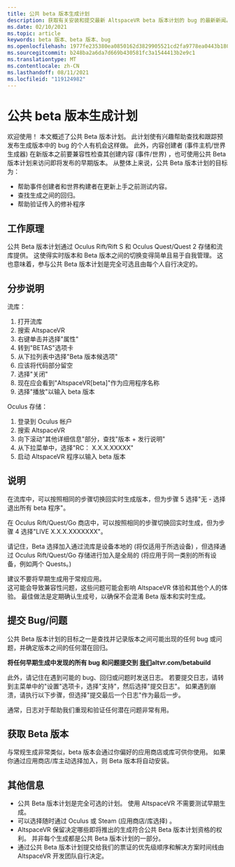 ```yaml
---
title: 公共 beta 版本生成计划
description: 获取有关安装和提交最新 AltspaceVR beta 版本计划的 bug 的最新新闻。
ms.date: 02/10/2021
ms.topic: article
keywords: beta 版本、beta 版本、bug
ms.openlocfilehash: 1977fe235380ea0850162d3829905521cd2fa9778ea0443b18064a7810cf9128
ms.sourcegitcommit: b248ba2a6da7d669b430581fc3a1544413b2e9c1
ms.translationtype: MT
ms.contentlocale: zh-CN
ms.lasthandoff: 08/11/2021
ms.locfileid: "119124982"
---
```

# <a name="public-beta-build-programs"></a>公共 beta 版本生成计划

欢迎使用！ 本文概述了公共 Beta 版本计划。 此计划使有兴趣帮助查找和跟踪预发布生成版本中的 bug 的个人有机会这样做。 此外，内容创建者 (事件主机/世界生成器) 在新版本之前要兼容性检查其创建内容 (事件/世界) ，也可使用公共 Beta 版本计划来访问即将发布的早期版本。 从整体上来说，公共 Beta 版本计划的目标为： 

* 帮助事件创建者和世界构建者在更新上手之前测试内容。  
* 查找生成之间的回归。 
* 帮助验证传入的修补程序 
 
## <a name="how-it-works"></a>工作原理

公共 Beta 版本计划通过 Oculus Rift/Rift S 和 Oculus Quest/Quest 2 存储和流库提供。 这使得实时版本和 Beta 版本之间的切换变得简单且易于自我管理。 这也意味着，参与公共 Beta 版本计划是完全可选且由每个人自行决定的。 

## <a name="step-by-step-instructions"></a>分步说明  

流库：

1. 打开流库
2. 搜索 AltspaceVR
3. 右键单击并选择"属性"
4. 转到"BETAS"选项卡
5. 从下拉列表中选择"Beta 版本候选项"
6. 应该将代码部分留空
7. 选择"关闭"
8. 现在应会看到"AltspaceVR[beta]"作为应用程序名称
9. 选择"播放"以输入 beta 版本

Oculus 存储：

1. 登录到 Oculus 帐户
2. 搜索 AltspaceVR
3. 向下滚动"其他详细信息"部分，查找"版本 + 发行说明"
4. 从下拉菜单中，选择"RC： X.X.X.XXXXX"
5. 启动 AltspaceVR 程序以输入 beta 版本

## <a name="notes"></a>说明

在流库中，可以按照相同的步骤切换回实时生成版本，但为步骤 5 选择"无 - 选择退出所有 beta 程序"。 

在 Oculus Rift/Quest/Go 商店中，可以按照相同的步骤切换回实时生成，但为步骤 4 选择"LIVE X.X.X.XXXXXXX"。 

请记住，Beta 选择加入通过流库是设备本地的 (将仅适用于所选设备) ，但选择通过 Oculus Rift/Quest/Go 存储进行加入是全局的 (将应用于同一类别的所有设备，例如两个 Quests。)  

建议不要将早期生成用于常规应用。  
这可能会导致兼容性问题，这些问题可能会影响 AltspaceVR 体验和其他个人的体验。 最佳做法是定期确认生成号，以确保不会混淆 Beta 版本和实时生成。 

## <a name="filing-a-bugissue"></a>提交 Bug/问题

公共 Beta 版本计划的目标之一是查找并记录版本之间可能出现的任何 bug 或问题，并确定版本之间的任何潜在回归。  

**将任何早期生成中发现的所有 bug 和问题提交到 [我们](https://help.altvr.com/hc/requests/new?ticket_form_id=360004678833)altvr.com/betabuild**

此外，请记住在遇到可能的 bug、回归或问题时发送日志。 若要提交日志，请转到主菜单中的"设置"选项卡，选择"支持"，然后选择"提交日志"。 如果遇到崩溃，请执行以下步骤，但选择"提交最后一个日志"作为最后一步。 

通常，日志对于帮助我们重现和验证任何潜在问题非常有用。 

## <a name="getting-beta-builds"></a>获取 Beta 版本

与常规生成非常类似，beta 版本会通过你偏好的应用商店或库可供你使用。 如果你通过应用商店/库主动选择加入，则 Beta 版本将自动安装。 

## <a name="additional-information"></a>其他信息

* 公共 Beta 版本计划是完全可选的计划。 使用 AltspaceVR 不需要测试早期生成。 
* 可以选择随时通过 Oculus 或 Steam (应用商店/库选择) 。  
* AltspaceVR 保留决定哪些即将推出的生成符合公共 Beta 版本计划资格的权利。 并非每个生成都是公共 Beta 版本计划的一部分。 
* 通过公共 Beta 版本计划提交给我们的票证的优先级顺序和解决方案时间线由 AltspaceVR 开发团队自行决定。 